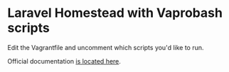 # Laravel Homestead with Vaprobash scripts

Edit the Vagrantfile and uncomment which scripts you'd like to run. 

Official documentation [is located here](http://laravel.com/docs/homestead?version=4.2).